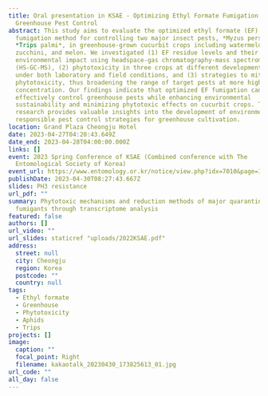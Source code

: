 ```yaml
---
title: Oral presentation in KSAE - Optimizing Ethyl Formate Fumigation for
  Greenhouse Pest Control
abstract: This study aims to evaluate the optimized ethyl formate (EF)
  fumigation method for controlling two major insect pests, *Myzus persicae* and
  *Trips palmi*, in greenhouse-grown cucurbit crops including watermelon,
  zucchini, and melon. We investigated (1) EF residue levels and their potential
  environmental impact using headspace-gas chromatography-mass spectrometry
  (HS-GC-MS), (2) phytotoxicity in three crops at different developmental stages
  under both laboratory and field conditions, and (3) strategies to mitigate
  phytotoxicity, thus broadening the range of target pests at more higher
  concentration. Our findings indicate that optimized EF fumigation can
  effectively control greenhouse pests while enhancing environmental
  sustainability and minimizing phytotoxic effects on cucurbit crops. This
  research provides valuable insights into the development of environmentally
  responsible pest control strategies for greenhouse cultivation.
location: Grand Plaza Cheongju Hotel
date: 2023-04-27T04:20:43.649Z
date_end: 2023-04-28T04:00:00.000Z
links: []
event: 2023 Spring Conference of KSAE (Combined conference with The
  Entomological Society of Korea)
event_url: https://www.entomology.or.kr/notice/view.php?idx=7010&page=1&search=&find=
publishDate: 2023-04-30T08:27:43.667Z
slides: PH3 resistance
url_pdf: ""
summary: Phytotoxic mechanisms and reduction methods of major quarantine
  fumigants through transcriptome analysis
featured: false
authors: []
url_video: ""
url_slides: staticref "uploads/2022KSAE.pdf"
address:
  street: null
  city: Cheongju
  region: Korea
  postcode: ""
  country: null
tags:
  - Ethyl formate
  - Greenhouse
  - Phytotoxicity
  - Aphids
  - Trips
projects: []
image:
  caption: ""
  focal_point: Right
  filename: kakaotalk_20230430_173825613_01.jpg
url_code: ""
all_day: false
---
```

